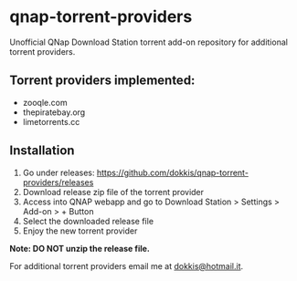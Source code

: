 # qnap-torrent-providers
Unofficial QNap Download Station torrent add-on repository for additional torrent providers.

## Torrent providers implemented:
* zooqle.com
* thepiratebay.org
* limetorrents.cc

## Installation
1. Go under releases: https://github.com/dokkis/qnap-torrent-providers/releases
1. Download release zip file of the torrent provider
1. Access into QNAP webapp and go to Download Station > Settings > Add-on > + Button
1. Select the downloaded release file
1. Enjoy the new torrent provider

**Note: DO NOT unzip the release file.**

For additional torrent providers email me at dokkis@hotmail.it.
